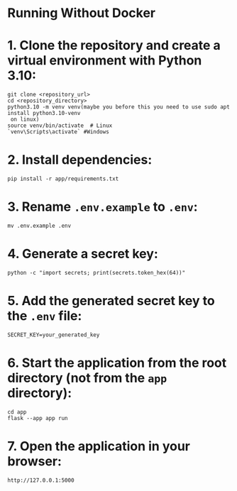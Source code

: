 # Running Without Docker

# 1. Clone the repository and create a virtual environment with Python 3.10:
```shell
git clone <repository_url>
cd <repository_directory>
python3.10 -m venv venv(maybe you before this you need to use sudo apt install python3.10-venv
 on linux)
source venv/bin/activate  # Linux
`venv\Scripts\activate` #Windows
```
# 2. Install dependencies:
```shell
pip install -r app/requirements.txt
```
# 3. Rename `.env.example` to `.env`:
```shell
mv .env.example .env
```
# 4. Generate a secret key:
```shell
python -c "import secrets; print(secrets.token_hex(64))"
```
# 5. Add the generated secret key to the `.env` file:
```shell
SECRET_KEY=your_generated_key
```
# 6. Start the application from the root directory (not from the `app` directory):
```shell
cd app
flask --app app run
```
# 7. Open the application in your browser:
```shell
http://127.0.0.1:5000
```
